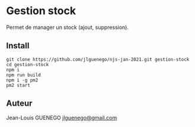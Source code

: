 # Gestion stock

Permet de manager un stock (ajout, suppression).

## Install

```
git clone https://github.com/jlguenego/njs-jan-2021.git gestion-stock
cd gestion-stock
npm i
npm run build
npm i -g pm2
pm2 start
```

## Auteur

Jean-Louis GUENEGO <jlguenego@gmail.com>
